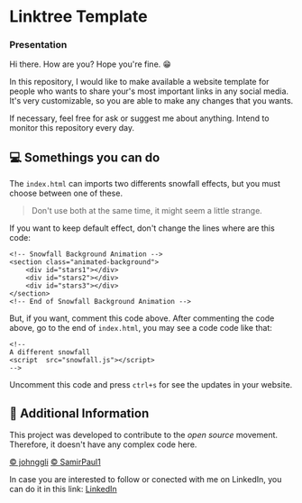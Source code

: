 # Linktree Template
### Presentation
Hi there. How are you? Hope you're fine. 😁

In this repository, I would like to make available a website template for people who wants to share your's most important links in any social media. It's very customizable, so you are able to make any changes that you wants.

If necessary, feel free for ask or suggest me about anything. Intend to monitor this repository every day.

## 💻 Somethings you can do
The `index.html` can imports two differents snowfall effects, but you must choose between one of these. 
> Don't use both at the same time, it might seem a little strange.

If you want to keep default effect, don't change the lines where are this code:
```
<!-- Snowfall Background Animation -->
<section class="animated-background">
    <div id="stars1"></div>
    <div id="stars2"></div>
    <div id="stars3"></div>
</section>
<!-- End of Snowfall Background Animation -->
```

But, if you want, comment this code above. After commenting the code above, go to the end of `index.html`, you may see a code code like that: 
```
<!-- 
A different snowfall 
<script  src="snowfall.js"></script> 
-->
```
Uncomment this code and press `ctrl+s` for see the updates in your website.

## 📑 Additional Information
This project was developed to contribute to the *open source* movement. Therefore, it doesn't have any complex code here.

[©️ johnggli](https://github.com/johnggli/linktree)
[©️ SamirPaul1](https://github.com/SamirPaul1/links)

In case you are interested to follow or conected with me on LinkedIn, you can do it in this link: [LinkedIn](linkedin.com/in/vitor-silva-de-antoni/)